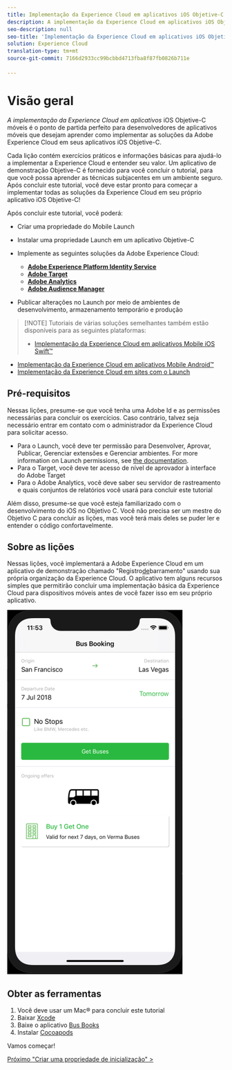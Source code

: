 ```yaml
---
title: Implementação da Experience Cloud em aplicativos iOS Objetive-C móveis
description: A implementação da Experience Cloud em aplicativos iOS Objetive-C móveis é o ponto de partida perfeito para desenvolvedores de aplicativos móveis que desejam aprender como implementar as soluções da Adobe Experience Cloud em seus aplicativos iOS Objetive-C móveis.
seo-description: null
seo-title: 'Implementação da Experience Cloud em aplicativos iOS Objetive-C móveis '
solution: Experience Cloud
translation-type: tm+mt
source-git-commit: 7166d2933cc99bcbbd4713fba8f87fb0826b711e

---
```



# Visão geral

_A implementação da Experience Cloud em aplicativos_ iOS Objetive-C móveis é o ponto de partida perfeito para desenvolvedores de aplicativos móveis que desejam aprender como implementar as soluções da Adobe Experience Cloud em seus aplicativos iOS Objetive-C.

Cada lição contém exercícios práticos e informações básicas para ajudá-lo a implementar a Experience Cloud e entender seu valor.  Um aplicativo de demonstração Objetive-C é fornecido para você concluir o tutorial, para que você possa aprender as técnicas subjacentes em um ambiente seguro. Após concluir este tutorial, você deve estar pronto para começar a implementar todas as soluções da Experience Cloud em seu próprio aplicativo iOS Objetive-C!

Após concluir este tutorial, você poderá:

* Criar uma propriedade do Mobile Launch

* Instalar uma propriedade Launch em um aplicativo Objetive-C

* Implemente as seguintes soluções da Adobe Experience Cloud:
   * **[Adobe Experience Platform Identity Service](id-service.md)**
   * **[Adobe Target](target-vec.md)**
   * **[Adobe Analytics](analytics.md)**
   * **[Adobe Audience Manager](audience-manager.md)**

* Publicar alterações no Launch por meio de ambientes de desenvolvimento, armazenamento temporário e produção

>[!NOTE] Tutoriais de várias soluções semelhantes também estão disponíveis para as seguintes plataformas:
>
> * [Implementação da Experience Cloud em aplicativos Mobile iOS Swift™](/help/mobile-ios-swift-implementation/index.md)
* [Implementação da Experience Cloud em aplicativos Mobile Android™](/help/mobile-android-implementation/index.md)
* [Implementação da Experience Cloud em sites com o Launch](/help/website-implementation/index.md)


## Pré-requisitos

Nessas lições, presume-se que você tenha uma Adobe Id e as permissões necessárias para concluir os exercícios. Caso contrário, talvez seja necessário entrar em contato com o administrador da Experience Cloud para solicitar acesso.

* Para o Launch, você deve ter permissão para Desenvolver, Aprovar, Publicar, Gerenciar extensões e Gerenciar ambientes. For more information on Launch permissions, see [the documentation](https://docs.adobe.com/content/help/en/launch/using/reference/admin/user-permissions.html).
* Para o Target, você deve ter acesso de nível de aprovador à interface do Adobe Target
* Para o Adobe Analytics, você deve saber seu servidor de rastreamento e quais conjuntos de relatórios você usará para concluir este tutorial

Além disso, presume-se que você esteja familiarizado com o desenvolvimento do iOS no Objetivo C. Você não precisa ser um mestre do Objetivo C para concluir as lições, mas você terá mais deles se puder ler e entender o código confortavelmente.

## Sobre as lições

Nessas lições, você implementará a Adobe Experience Cloud em um aplicativo de demonstração chamado "Registro[de](https://github.com/Adobe-Marketing-Cloud/busbooking-mobileapps)barramento" usando sua própria organização da Experience Cloud. O aplicativo tem alguns recursos simples que permitirão concluir uma implementação básica da Experience Cloud para dispositivos móveis antes de você fazer isso em seu próprio aplicativo.

[![Aplicativo de reserva de barramento](images/mobile-busBookingApp.png)](https://github.com/Adobe-Marketing-Cloud/busbooking-mobileapps)

## Obter as ferramentas

1. Você deve usar um Mac® para concluir este tutorial
1. Baixar [Xcode](https://developer.apple.com/xcode/)
1. Baixe o aplicativo [Bus Books](https://github.com/Adobe-Marketing-Cloud/busbooking-mobileapps)
1. Instalar [Cocoapods](https://guides.cocoapods.org/using/getting-started.html)

Vamos começar!

[Próximo "Criar uma propriedade de inicialização" &gt;](launch-create-a-property.md)